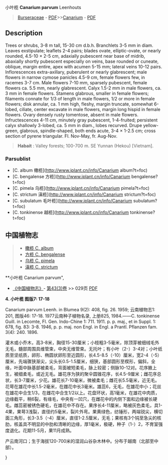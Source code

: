 小叶榄 **Canarium parvum** Leenhouts

> [Burseraceae](http://www.iplant.cn/info/Burseraceae?t=foc) - [PDF](http://www.iplant.cn/foc/pdf/Burseraceae.pdf)>>[Canarium](http://www.iplant.cn/info/Canarium?t=foc) - [PDF](http://www.iplant.cn/foc/pdf/Canarium.pdf)

## Description

Trees or shrubs, 3-8 m tall, 15-30 cm d.b.h. Branchlets 3-5 mm in diam. Leaves exstipulate; leaflets 2-4 pairs; blades ovate, elliptic-ovate, or nearly rounded, 4.5-10 × 2-5 cm, adaxially pubescent near base of midrib, abaxially shortly pubescent especially on veins, base rounded or cuneate, oblique, margin entire, apex with acumen 5-15 mm; lateral veins 10-12 pairs. Inflorescences extra-axillary, puberulent or nearly glabrescent; male flowers in narrow cymose panicles 4.5-9 cm, female flowers few, in racemes 3-7 cm. Male flowers 7-10 mm, sparsely pubescent, female flowers ca. 5.5 mm, nearly glabrescent. Calyx 1.5-2 mm in male flowers, ca. 3 mm in female flowers. Stamens glabrous, smaller in female flowers; filaments connate for 1/3 of length in male flowers, 1/2 or more in female flowers; disk annular, ca. 1 mm high, fleshy, margin truncate, somewhat 6-lobed, ciliate, center excavate in male flowers, margin long hispid in female flowers. Ovary densely rusty tomentose, absent in male flowers. Infructescences 4-11 cm, minutely gray pubescent, 1-4-fruited; persistent calyx shallowly 3-lobed, ca. 5 mm in diam., lobes recurved. Drupe yellow-green, glabrous, spindle-shaped, both ends acute, 3-4 × 1-2.5 cm; cross section of pyrene triangular. Fl. Nov-May, fr. Aug-Nov.


> **Habait** : 
> Valley forests; 100-700 m. SE Yunnan (Hekou) [Vietnam].



### Parsublist

* [C.  album  橄榄](http://www.iplant.cn/info/Canarium album?t=foc)
* [C.  bengalense  方榄](http://www.iplant.cn/info/Canarium bengalense?t=foc)
* [C.  pimela  乌榄](http://www.iplant.cn/info/Canarium pimela?t=foc)
* [C.  strictum  滇榄](http://www.iplant.cn/info/Canarium strictum?t=foc)
* [C.  subulatum  毛叶榄](http://www.iplant.cn/info/Canarium subulatum?t=foc)
* [C.  tonkinense  越榄](http://www.iplant.cn/info/Canarium tonkinense?t=foc)


## 中国植物志

> * [橄榄  C.  album](Canarium-album-橄榄.md)
> * [方榄  C.  bengalense](Canarium-bengalense-方榄.md)
> * [乌榄  C.  pimela](Canarium-pimela-乌榄.md)
> * [滇榄  C.  strictum](Canarium-strictum-滇榄.md)


**小叶榄 Canarium parvum",



* [《中国植物志》](http://www.iplant.cn/frps)- [第43(3)卷](http://www.iplant.cn/frps/vol/43(3)) >> 029页 [PDF](http://www.iplant.cn/frps/pdf/43(3)/029.PDF)


**4. 小叶榄 图版7: 17-18**

Canarium parvum Leenh. in Blumea 9(2): 408, fig. 26. 1959; 云南植物志1: 201, 图版46: 17-18. 1977云南种子植物名录, 上册825, 1984.——C. tonkinense Guill. in Lecomte, Fl. Gen. Indo-Chine 1: 711. 1911. p. p. maj., et in Suppl. 1: 678, fig. 83: 3-8. 1946, p. p. maj. non Engl. in Engl. a Prantl. Pflanzen fam. 3(4): 240. 1896.

灌木或小乔木，高3-8米，胸径15-30厘米；小枝粗3-5毫米，除顶芽被细绒毛外无毛，髓部周围具维管束，中央无维管束。无托叶；有小叶（2-）3-4对；小叶纸质至坚纸质，卵形、椭圆状卵形至近圆形，长4.5-8.5（-10）厘米，宽2-4（-5）厘米，先端骤狭渐尖，尖头长0.5-1.5厘米，细狭，基部圆形至楔形，偏斜，全缘，叶面中脉基部被柔毛，背面被短柔毛，脉上较密；侧脉10-12对。花序腋上生，被细柔毛，或近无毛。雄花序为狭的聚伞圆锥花序，长4.5-9厘米；雌花序总状，长3-7厘米，少花。雄花长7-10毫米，微被柔毛；雌花长5.5毫米，近无毛。花萼在雄花中长1.5-2毫米，在雌花中长3毫米。雄蕊6，无毛，在雄花中小；花丝在雄花中合生1/3，在雌花中合生1/2以上。花盘环状，高1毫米，在雄花中肉质，边缘截平，稍6裂，有缘毛，中央有一凹穴，在雌花中的内侧下面和边缘被长硬毛。雌蕊密被锈色硬毛，在雄花中不存在。果序长4-11厘米，略被灰色柔毛，具1-4果，果萼3浅裂，直径约5毫米，裂片外弯。果黄绿色，纺锤形，两端锐尖，横切面三角形，长3-3.5（-4）厘米，直径1-2.5厘米，无毛；果核有3个钝至急尖的核肋，核盖具不明显的中肋和清晰的边缘，厚1毫米，极硬，种子（1-）2，不育室强度退化。花期11-5月，果11月成熟。

产云南河口；生于海拔120-700米的湿润山谷杂木林中。分布于越南（北部至中部）。



}